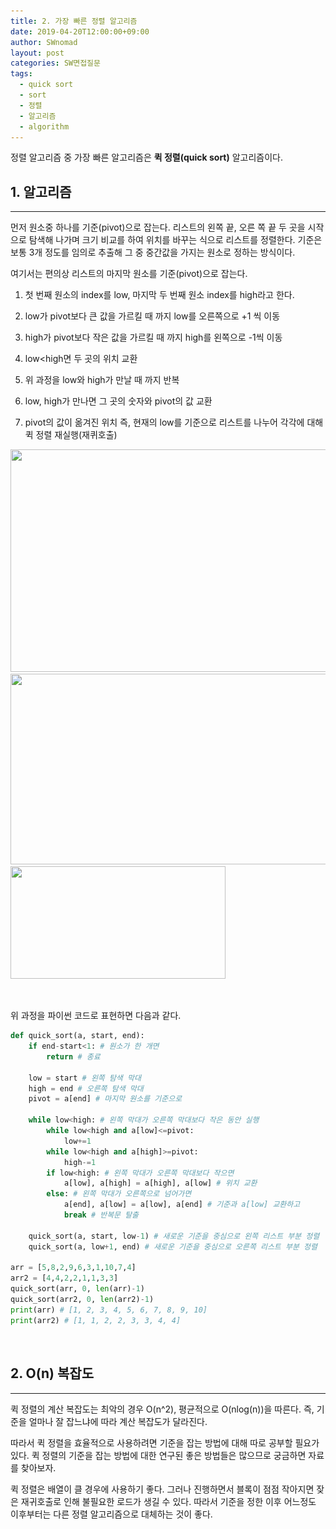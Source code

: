 ```yaml
---
title: 2. 가장 빠른 정렬 알고리즘
date: 2019-04-20T12:00:00+09:00
author: SWnomad
layout: post
categories: SW면접질문
tags:
  - quick sort
  - sort
  - 정렬
  - 알고리즘
  - algorithm
---
```


정렬 알고리즘 중 가장 빠른 알고리즘은 **퀵 정렬(quick sort)** 알고리즘이다.

## 1. 알고리즘
------------------------

먼저 원소중 하나를 기준(pivot)으로 잡는다. 리스트의 왼쪽 끝, 오른 쪽 끝 두 곳을 시작으로 탐색해 나가며 크기 비교를 하여 위치를 바꾸는 식으로 리스트를 정렬한다. 기준은 보통 3개 정도를 임의로 추출해 그 중 중간값을 가지는 원소로 정하는 방식이다.

여기서는 편의상 리스트의 마지막 원소를 기준(pivot)으로 잡는다.

1. 첫 번째 원소의 index를 low, 마지막 두 번째 원소 index를 high라고 한다.

2. low가 pivot보다 큰 값을 가르킬 때 까지 low를 오른쪽으로 +1 씩 이동

3. high가 pivot보다 작은 값을 가르킬 때 까지 high를 왼쪽으로 -1씩 이동

4. low<high면 두 곳의 위치 교환

5. 위 과정을 low와 high가 만날 때 까지 반복

6. low, high가 만나면 그 곳의 숫자와 pivot의 값 교환

7. pivot의 값이 옮겨진 위치 즉, 현재의 low를 기준으로 리스트를 나누어 각각에 대해 퀵 정렬 재실행(재퀴호출)

<img class="wp-image-1348 aligncenter" src="/images/2018/11/4123.jpg" alt="" width="546" height="356" srcset="/images/2018/11/4123.jpg 752w, /images/2018/11/4123-300x195.jpg 300w" sizes="(max-width: 546px) 100vw, 546px" /> 

<img class="wp-image-1350 aligncenter" src="/images/2018/11/4123-2.jpg" alt="" width="517" height="305" srcset="/images/2018/11/4123-2.jpg 731w, /images/2018/11/4123-2-300x177.jpg 300w" sizes="(max-width: 517px) 100vw, 517px" /> 

<img class="wp-image-1351 aligncenter" src="/images/2018/11/4123-3.jpg" alt="" width="344" height="180" srcset="/images/2018/11/4123-3.jpg 500w, /images/2018/11/4123-3-300x157.jpg 300w" sizes="(max-width: 344px) 100vw, 344px" /> 

&nbsp;

위 과정을 파이썬 코드로 표현하면 다음과 같다.

~~~ python
def quick_sort(a, start, end):
    if end-start<1: # 원소가 한 개면
        return # 종료

    low = start # 왼쪽 탐색 막대
    high = end # 오른쪽 탐색 막대
    pivot = a[end] # 마지막 원소를 기준으로

    while low<high: # 왼쪽 막대가 오른쪽 막대보다 작은 동안 실행
        while low<high and a[low]<=pivot:
            low+=1
        while low<high and a[high]>=pivot:
            high-=1
        if low<high: # 왼쪽 막대가 오른쪽 막대보다 작으면
            a[low], a[high] = a[high], a[low] # 위치 교환
        else: # 왼쪽 막대가 오른쪽으로 넘어가면
            a[end], a[low] = a[low], a[end] # 기준과 a[low] 교환하고
            break # 반복문 탈출

    quick_sort(a, start, low-1) # 새로운 기준을 중심으로 왼쪽 리스트 부분 정렬
    quick_sort(a, low+1, end) # 새로운 기준을 중심으로 오른쪽 리스트 부분 정렬

arr = [5,8,2,9,6,3,1,10,7,4]
arr2 = [4,4,2,2,1,1,3,3]
quick_sort(arr, 0, len(arr)-1)
quick_sort(arr2, 0, len(arr2)-1)
print(arr) # [1, 2, 3, 4, 5, 6, 7, 8, 9, 10]
print(arr2) # [1, 1, 2, 2, 3, 3, 4, 4]
~~~

&nbsp;
## 2. O(n) 복잡도
-------------------

퀵 정렬의 계산 복잡도는 최악의 경우 O(n^2), 평균적으로 O(nlog(n))을 따른다. 즉, 기준을 얼마나 잘 잡느냐에 따라 계산 복잡도가 달라진다.

따라서 퀵 정렬을 효율적으로 사용하려면 기준을 잡는 방법에 대해 따로 공부할 필요가 있다. 퀵 정렬의 기준을 잡는 방법에 대한 연구된 좋은 방법들은 많으므로 궁금하면 자료를 찾아보자.

퀵 정렬은 배열이 클 경우에 사용하기 좋다. 그러나 진행하면서 블록이 점점 작아지면 잦은 재귀호출로 인해 불필요한 로드가 생길 수 있다. 따라서 기준을 정한 이후 어느정도 이후부터는 다른 정렬 알고리즘으로 대체하는 것이 좋다.